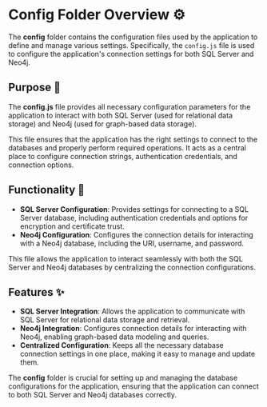 
# Config Folder Overview ⚙️

The **config** folder contains the configuration files used by the application to define and manage various settings. Specifically, the `config.js` file is used to configure the application's connection settings for both SQL Server and Neo4j.

## Purpose 🎯
The **config.js** file provides all necessary configuration parameters for the application to interact with both SQL Server (used for relational data storage) and Neo4j (used for graph-based data storage).

This file ensures that the application has the right settings to connect to the databases and properly perform required operations. It acts as a central place to configure connection strings, authentication credentials, and connection options.

## Functionality 🔧
- **SQL Server Configuration**: Provides settings for connecting to a SQL Server database, including authentication credentials and options for encryption and certificate trust.
- **Neo4j Configuration**: Configures the connection details for interacting with a Neo4j database, including the URI, username, and password.

This file allows the application to interact seamlessly with both the SQL Server and Neo4j databases by centralizing the connection configurations.

## Features ✨
- **SQL Server Integration**: Allows the application to communicate with SQL Server for relational data storage and retrieval.
- **Neo4j Integration**: Configures connection details for interacting with Neo4j, enabling graph-based data modeling and queries.
- **Centralized Configuration**: Keeps all the necessary database connection settings in one place, making it easy to manage and update them.

The **config** folder is crucial for setting up and managing the database configurations for the application, ensuring that the application can connect to both SQL Server and Neo4j databases correctly.
